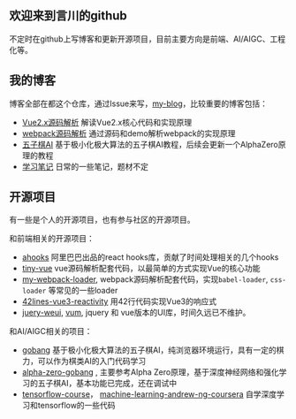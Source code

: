 ## 欢迎来到言川的github
不定时在github上写博客和更新开源项目，目前主要方向是前端、AI/AIGC、工程化等。

## 我的博客
博客全部在都这个仓库，通过Issue来写，[my-blog](https://github.com/lihongxun945/myblog)，比较重要的博客包括：
- [Vue2.x源码解析](https://github.com/lihongxun945/myblog/labels/Vue2.x%E6%BA%90%E7%A0%81%E8%A7%A3%E6%9E%90%E7%B3%BB%E5%88%97) 解读Vue2.x核心代码和实现原理
- [webpack源码解析](https://github.com/lihongxun945/diving-into-webpack/blob/master/1-introduction.md) 通过源码和demo解析webpack的实现原理
- [五子棋AI](https://github.com/lihongxun945/myblog/labels/%E4%BA%94%E5%AD%90%E6%A3%8BAI%E6%95%99%E7%A8%8B%E7%AC%AC%E4%BA%8C%E7%89%88) 基于极小化极大算法的五子棋AI教程，后续会更新一个AlphaZero原理的教程
- [学习笔记](https://github.com/lihongxun945/myblog/labels/%E6%AF%8F%E5%91%A8%E5%AD%A6%E4%B9%A0%E7%AC%94%E8%AE%B0) 日常的一些笔记，题材不定

## 开源项目
有一些是个人的开源项目，也有参与社区的开源项目。

和前端相关的开源项目：
- [ahooks](https://github.com/alibaba/hooks) 阿里巴巴出品的react hooks库，贡献了时间处理相关的几个hooks
- [tiny-vue](https://github.com/lihongxun945/tiny-vue) vue源码解析配套代码，以最简单的方式实现Vue的核心功能
- [my-webpack-loader](https://github.com/lihongxun945/my-webpack-loader), webpack源码解析配套代码，实现`babel-loader`, `css-loader` 等常见的一些loader
- [42lines-vue3-reactivity](https://github.com/lihongxun945/42lines-vue3-reactivity) 用42行代码实现Vue3的响应式
- [juery-weui](https://github.com/lihongxun945/jquery-weui), [vum](https://github.com/vum-team/vum), jquery 和 vue版本的UI库，时间久远已不维护。

和AI/AIGC相关的项目：
- [gobang](https://github.com/lihongxun945/gobang) 基于极小化极大算法的五子棋AI，纯浏览器环境运行，具有一定的棋力，可以作为棋类AI的入门代码学习
- [alpha-zero-gobang](https://github.com/lihongxun945/alpha-zero-gobang) , 主要参考Alpha Zero原理，基于深度神经网络和强化学习的五子棋AI，基本功能已完成，还在调试中
- [tensorflow-course](https://github.com/lihongxun945/tensorflow2-course)， [machine-learning-andrew-ng-coursera](https://github.com/lihongxun945/machine-learning-andrew-ng-coursera) 自学深度学习和tensorflow的一些代码
